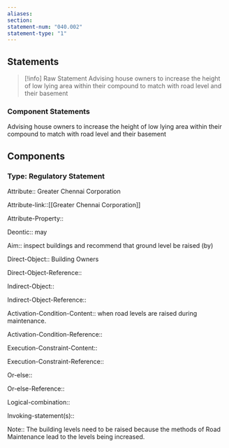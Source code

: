 ```yaml
---
aliases: 
section: 
statement-num: "040.002"
statement-type: "1"
---
```

## Statements 
> [!info] Raw Statement
> Advising house owners to increase the height of low lying area within their compound to match with road level and their basement 
> 

### Component Statements
Advising house owners to increase the height of low lying area within their compound to match with road level and their basement 
## Components
### Type: Regulatory Statement
Attribute:: Greater Chennai Corporation

Attribute-link::[[Greater Chennai Corporation]]

Attribute-Property::


Deontic:: may


Aim:: inspect buildings and recommend that ground level be raised (by)


Direct-Object:: Building Owners

Direct-Object-Reference:: 


Indirect-Object::

Indirect-Object-Reference:: 


Activation-Condition-Content:: when road levels are raised during maintenance. 

Activation-Condition-Reference:: 


Execution-Constraint-Content::

Execution-Constraint-Reference:: 


Or-else::

Or-else-Reference:: 


Logical-combination::


Invoking-statement(s)::


Note:: The building levels need to be raised because the methods of Road Maintenance lead to the levels being increased.  
